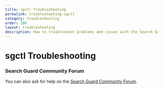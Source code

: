 ```yaml
---
title: sgctl Troubleshooting
permalink: troubleshooting-sgctl
category: troubleshooting
order: 200
layout: troubleshooting
description: How to troubleshoot problems and issues with the Search Guard sgctl command line tool.
---
```


<!--- Copyright 2020 floragunn GmbH -->

# sgctl Troubleshooting

### Search Guard Community Forum

You can also ask for help on the [Search Guard Community Forum](https://groups.google.com/forum/#!forum/search-guard).
